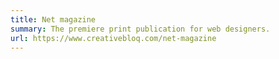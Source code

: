 ```yaml
---
title: Net magazine
summary: The premiere print publication for web designers.
url: https://www.creativebloq.com/net-magazine
---
```

